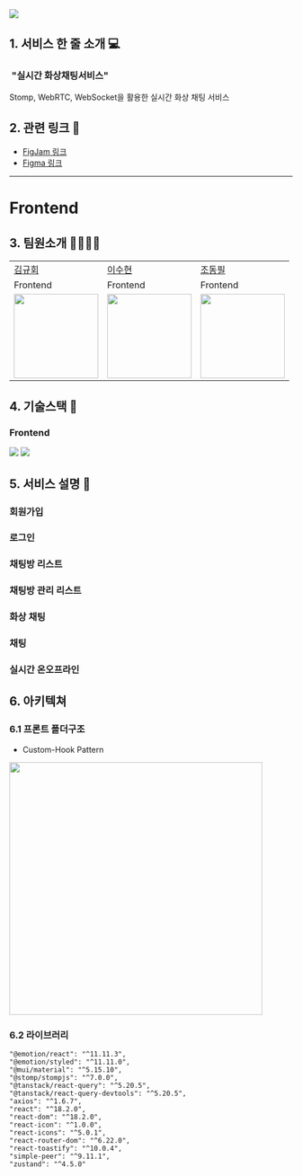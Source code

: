 <img src="https://capsule-render.vercel.app/api?type=waving&color=auto&height=200&section=header&text=TadakTadak&fontSize=70" />

## 1. 서비스 한 줄 소개 💻
### &nbsp;"실시간 화상채팅서비스"
Stomp, WebRTC, WebSocket을 활용한 실시간 화상 채팅 서비스

## 2. 관련 링크 🔗

- [FigJam 링크](https://www.figma.com/file/QDARyHjqxU2vCvHwQZ5w9y/SmileGate-Online-Camp?type=whiteboard&node-id=10%3A3165&t=RrMH9aigMotfsDLC-1) 
- [Figma 링크](https://www.figma.com/file/kjmu8XB37odWSRWEJzhb9Z/SmileGate-Chat-Projects?type=design&node-id=0-1&mode=design&t=EGKu4DCgqyOQG7Nb-0)

---

# Frontend

## 3. 팀원소개 👨‍👨‍👧‍👦 

<table>
  <tr>
    <td><a href="https://github.com/KimKyuHoi">김규회</a></td>
    <td><a href="https://github.com/DingX2">이수현</td>
    <td><a href="https://github.com/eastfilmm">조동필</td>
  </tr>
  <tr>
    <td>Frontend</td>
    <td>Frontend</td>
    <td>Frontend</td>
  </tr>
  <tr>
    <td>
      <a href="https://github.com/KimKyuHoi">
        <img src="https://avatars.githubusercontent.com/KimKyuHoi" width="150px;" alt="">
      </a>
   </td>
    <td>
      <a href="https://github.com/DingX2">
        <img src="https://avatars.githubusercontent.com/DingX2" width="150px;" alt="">
      </a>
   </td>
    <td>
      <a href="https://github.com/eastfilmm">
        <img src="https://avatars.githubusercontent.com/eastfilmm" width="150px;" alt="">
      </a>
   </td>
  </tr>
</table>

## 4. 기술스택 🔧
 
 ### Frontend
 <p>
    <img src="https://img.shields.io/badge/React-61DAFB?style=flat&logo=React&logoColor=white"/>
    <img src="https://img.shields.io/badge/Figma-F24E1E?style=flat&logo=Figma&logoColor=white"/>
 </p> 
 
## 5. 서비스 설명 📌

### 회원가입

### 로그인

### 채팅방 리스트

### 채팅방 관리 리스트

### 화상 채팅

### 채팅

### 실시간 온오프라인

## 6. 아키텍쳐

### 6.1 프론트 폴더구조
* Custom-Hook Pattern

<img src="https://github.com/On-derDog/TadakTadak/assets/48755156/ceeb95cd-55b3-4c4a-8738-969e86b1caf7" width='450px' alt=""/>

### 6.2 라이브러리
```
"@emotion/react": "^11.11.3",
"@emotion/styled": "^11.11.0",
"@mui/material": "^5.15.10",
"@stomp/stompjs": "^7.0.0",
"@tanstack/react-query": "^5.20.5",
"@tanstack/react-query-devtools": "^5.20.5",
"axios": "^1.6.7",
"react": "^18.2.0",
"react-dom": "^18.2.0",
"react-icon": "^1.0.0",
"react-icons": "^5.0.1",
"react-router-dom": "^6.22.0",
"react-toastify": "^10.0.4",
"simple-peer": "^9.11.1",
"zustand": "^4.5.0"
```

